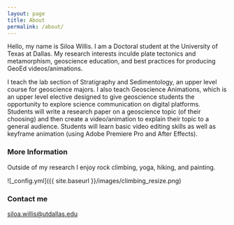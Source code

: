```yaml
---
layout: page
title: About
permalink: /about/
---
```


Hello, my name is Siloa Willis. I am a Doctoral student at the University of Texas at Dallas. My research interests inculde plate tectonics and metamorphism, geoscience education, and best practices for producing GeoEd videos/animations.

I teach the lab section of Stratigraphy and Sedimentology, an upper level course for geoscience majors. I also teach Geoscience Animations, which is an upper level elective designed to give geoscience students the opportunity to explore science communication on digital platforms. Students will write a research paper on a geoscience topic (of their choosing) and then create a video/animation to explain their topic to a general audience. Students will learn basic video editing skills as well as keyframe animation (using Adobe Premiere Pro and After Effects).

### More Information

Outside of my research I enjoy rock climbing, yoga, hiking, and painting.

![_config.yml]({{ site.baseurl }}/images/climbing_resize.png)

### Contact me

[siloa.willis@utdallas.edu](mailto:email@domain.com)
